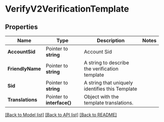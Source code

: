 # VerifyV2VerificationTemplate

## Properties

Name | Type | Description | Notes
------------ | ------------- | ------------- | -------------
**AccountSid** | Pointer to **string** | Account Sid |
**FriendlyName** | Pointer to **string** | A string to describe the verification template |
**Sid** | Pointer to **string** | A string that uniquely identifies this Template |
**Translations** | Pointer to **interface{}** | Object with the template translations. |

[[Back to Model list]](../README.md#documentation-for-models) [[Back to API list]](../README.md#documentation-for-api-endpoints) [[Back to README]](../README.md)


